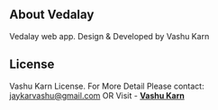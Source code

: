 ## About Vedalay

Vedalay web app. Design & Developed by Vashu Karn

## License

Vashu Karn License.
For More Detail Please contact: jaykarvashu@gmail.com
OR Visit - **[Vashu Karn](https://vashukarn.github.io/)**
